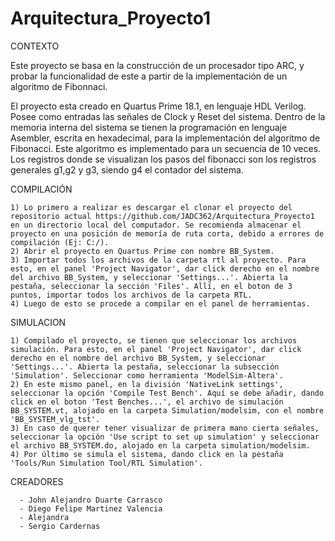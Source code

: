 # Arquitectura_Proyecto1

CONTEXTO

Este proyecto se basa en la construcción de un procesador tipo ARC, y probar la funcionalidad de este a partir de la implementación de un algoritmo de Fibonnaci. 

El proyecto esta creado en Quartus Prime 18.1, en lenguaje HDL Verilog. Posee como entradas las señales de Clock y Reset del sistema. Dentro de la memoria interna del sistema se tienen la programación en lenguaje Asembler, escrita en hexadecimal, para la implementación del algoritmo de Fibonacci. Este algoritmo es implementado para un secuencia de 10 veces. Los registros donde se visualizan los pasos del fibonacci son los registros generales g1,g2 y g3, siendo g4 el contador del sistema.

COMPILACIÓN

    1) Lo primero a realizar es descargar el clonar el proyecto del repositorio actual https://github.com/JADC362/Arquitectura_Proyecto1 en un directorio local del computador. Se recomienda almacenar el proyecto en una posición de memoría de ruta corta, debido a errores de compilación (Ej: C:/).
    2) Abrir el proyecto en Quartus Prime con nombre BB_System.
    3) Importar todos los archivos de la carpeta rtl al proyecto. Para esto, en el panel 'Project Navigator', dar click derecho en el nombre del archivo BB_System, y seleccionar 'Settings...'. Abierta la pestaña, seleccionar la sección 'Files'. Allí, en el boton de 3 puntos, importar todos los archivos de la carpeta RTL.
    4) Luego de esto se procede a compilar en el panel de herramientas.

SIMULACION

    1) Compilado el proyecto, se tienen que seleccionar los archivos simulación. Para esto, en el panel 'Project Navigator', dar click derecho en el nombre del archivo BB_System, y seleccionar 'Settings...'. Abierta la pestaña, seleccionar la subsección 'Simulation'. Seleccionar como herramienta 'ModelSim-Altera'.
    2) En este mismo panel, en la división 'NativeLink settings', seleccionar la opción 'Compile Test Bench'. Aquí se debe añadir, dando click en el boton 'Test Benches...', el archivo de simulación BB_SYSTEM.vt, alojado en la carpeta Simulation/modelsim, con el nombre 'BB_SYSTEM_vlg_tst'.
    3) En caso de querer tener visualizar de primera mano cierta señales, seleccionar la opción 'Use script to set up simulation' y seleccionar el archivo BB_SYSTEM.do, alojado en la carpeta simulation/modelsim.
    4) Por último se simula el sistema, dando click en la pestaña 'Tools/Run Simulation Tool/RTL Simulation'.

CREADORES

      - John Alejandro Duarte Carrasco
      - Diego Felipe Martinez Valencia
      - Alejandra
      - Sergio Cardernas
